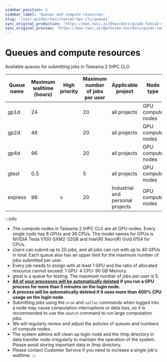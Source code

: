 ```yaml
---
sidebar_position: 4
sidebar_label: 'Queues and compute resources'
slug: '/user-guides/twcc/twnia2-hpc-cli/queues'
sync_original_production: 'https://man.twcc.ai/@twccdocs/guide-twnia2-queue-zh' 
sync_original_preview: 'https://man.twcc.ai/@preview-twccdocs/guide-twnia2-queue-zh'
---
```


# Queues and compute resources

Available queues for submitting jobs in Taiwania 2 (HPC CLI):

| Queue name | Maximum walltime (hours) | High priority | Maximum number of jobs per user | Applicable project       | Node type   |
| ---------- | ------------------ | -------- | ---------------- | -------------- | ------------ |
| gp1d       | 24                 |          | 20               | all projects   | GPU compute nodes |
| gp2d       | 48                 |          | 20               | all projects   | GPU compute nodes|
| gp4d       | 96                 |          | 20               | all projects   | GPU compute nodes |
| gtest      | 0.5                |          | 5                | all projects   | GPU compute nodes |
| express    | 96                 | v        | 20               | Industrial and personal projects | GPU compute nodes |

:::info
- The compute nodes in Taiwania 2 (HPC CLI) are all GPU nodes. Every single node has 8 GPUs and 36 CPUs. The model names for GPUs is NVIDIA Tesla V100-SXM2-32GB and Intel(R) Xeon(R) Gold 6154 for CPUs.
- Users can submit up to 20 jobs, and all jobs can run with up to 40 GPUs in total. Each queue also has an upper limit for the maximum number of jobs submitted per user.
- Every job needs to assign with at least 1 GPU and the ratio of allocated resource cannot exceed: 1 GPU: 4 CPU: 90 GB Memory.
- gtest is a queue for testing. The maximum number of jobs per user is 5.
- **<ins>All of your processes will be automatically deleted</ins> if you run a GPU process for more than 5 minutes on the login node.**
- **A process will be automatically deleted if it uses more than 400% CPU usage on the login node**.
- Submitting jobs using the `srun` and `salloc` commands when logged into a node may cause computation interruptions or data loss, so it is recommended to use the `sbatch` command to run large computation jobs.
- We will regularly review and adjust the policies of queues and numbers of compute nodes. 
- The system admins will clean up login node and the /tmp directory in data transfer node irregularly to maintain the operation of the system. Please avoid storing important data in /tmp directory.
- Please contact Customer Service if you need to increase a single job's walltime.
:::